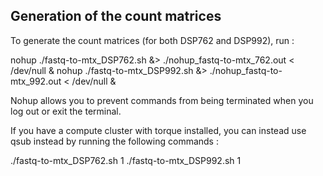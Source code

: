 ## Generation of the count matrices


To generate the count matrices (for both DSP762 and DSP992), run :

nohup ./fastq-to-mtx_DSP762.sh &> ./nohup_fastq-to-mtx_762.out < /dev/null &
nohup ./fastq-to-mtx_DSP992.sh &> ./nohup_fastq-to-mtx_992.out < /dev/null &

Nohup allows you to prevent commands from being terminated when you log out or exit the terminal.



If you have a compute cluster with torque installed, you can instead use qsub instead by running the following commands :

./fastq-to-mtx_DSP762.sh 1
./fastq-to-mtx_DSP992.sh 1

